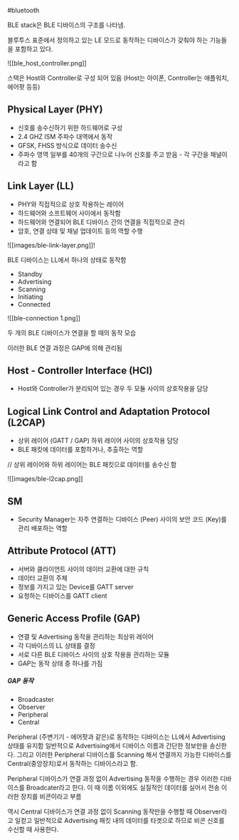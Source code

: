 #bluetooth

BLE stack은 BLE 디바이스의 구조를 나타냄.

블루투스 표준에서 정의하고 있는 LE 모드로 동작하는 디바이스가 갖춰야 하는 기능들을 포함하고 있다.

![[ble_host_controller.png]]


스택은 Host와 Controller로 구성 되어 있음 (Host는 아이폰, Controller는 애플워치, 에어팟 등등)


## Physical Layer (PHY)

* 신호를 송수신하기 위한 하드웨어로 구성
* 2.4 GHZ ISM 주파수 대역에서 동작
* GFSK, FHSS 방식으로 데이터 송수신
* 주파수 영역 일부를 40개의 구간으로 나누어 신호를 주고 받음 - 각 구간을 채널이라고 함

## Link Layer (LL)

* PHY와 직접적으로 상호 작용하는 레이어
* 하드웨어와 소프트웨어 사이에서 동작함
* 하드웨어와 연결되어 BLE 디바이스 간의 연결을 직접적으로 관리
* 암호, 연결 상태 및 채널 업데이트 등의 역할 수행



![[images/ble-link-layer.png]]!




BLE 디바이스는 LL에서 하나의 상태로 동작함

* Standby
* Advertising
* Scanning
* Initiating
* Connected



![[ble-connection 1.png]]

두 개의 BLE 디바이스가 연결을 할 때의 동작 모습

이러한 BLE 연결 과정은 GAP에 의해 관리됨


## Host - Controller Interface (HCI)

* Host와 Controller가 분리되어 있는 경우 두 모듈 사이의 상호작용을 담당

##  Logical Link Control and Adaptation Protocol (L2CAP)

*  상위 레이어 (GATT / GAP) 하위 레이어 사이의 상호작용 담당
* BLE 패킷에 데이터를 포함하거나, 추출하는 역할


// 상위 레이어와 하위 레이어는 BLE 패킷으로 데이터를 송수신 함



![[images/ble-l2cap.png]]


## SM

* Security Manager는 자주 연결하는 디바이스 (Peer) 사이의 보안 코드 (Key)를 관리 배포하는 역할


## Attribute Protocol (ATT)

* 서버와 클라이언트 사이의 데이터 교환에 대한 규칙
* 데이터 교환의 주체
* 정보를 가지고 있는 Device를 GATT server
* 요청하는 디바이스를 GATT client

## Generic Access Profile (GAP)

*  연결 및 Advertising 동작을 관리하는 최상위 레이어
* 각 디바이스의 LL 상태를 결정
* 서로 다른 BLE 디바이스 사이의 상호 작용을 관리하는 모듈
* GAP는 동작 상태 중 하나를 가짐

##### GAP 동작

* Broadcaster
* Observer
* Peripheral
* Central

Peripheral (주변기기 - 에어팟과 같은)로 동작하는 디바이스는 LL에서 Advertising 상태를 유지함 일반적으로 Advertising에서 디바이스 이름과 간단한 정보만을 송신한다. 그리고 이러한 Peripheral 디바이스를 Scanning 해서 연결까지 가능한 디바이스를 Central(중앙장치)로서 동작하는 디바이스라고 함.

Peripheral 디바이스가 연결 과정 없이 Advertising 동작을 수행하는 경우 이러한 디바이스를 Broadcater라고 한다. 이 때 이름 이외에도 실질적인 데이터를 실어서 전송 이러한 장치를 비콘이라고 부름

역시 Central 디바이스가 연결 과정 없이 Scanning 동작만을 수행할 때 Observer라고 일컫고 일반적으로 Advertising 패킷 내의 데이터를 타겟으로 하므로 비콘 신호를 수신할 때 사용한다.





